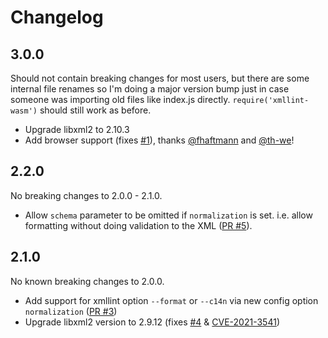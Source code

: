 # Changelog

## 3.0.0

Should not contain breaking changes for most users, but there are
some internal file renames so I'm doing a major version bump just
in case someone was importing old files like index.js directly. 
`require('xmllint-wasm')` should still work as before.

* Upgrade libxml2 to 2.10.3
* Add browser support (fixes [#1](https://github.com/noppa/xmllint-wasm/issues/1)),
  thanks [@fhaftmann](https://github.com/fhaftmann) and [@th-we](https://github.com/th-we)!

## 2.2.0

No breaking changes to 2.0.0 - 2.1.0.

* Allow `schema` parameter to be omitted if `normalization` is set. i.e. allow
  formatting without doing validation to the XML ([PR #5](https://github.com/noppa/xmllint-wasm/pull/5)).

## 2.1.0

No known breaking changes to 2.0.0.

* Add support for xmllint option `--format` or `--c14n` via new config option
  `normalization` ([PR #3](https://github.com/noppa/xmllint-wasm/pull/3))
* Upgrade libxml2 version to 2.9.12 (fixes [#4](https://github.com/noppa/xmllint-wasm/issues/4) &
  [CVE-2021-3541](https://gitlab.gnome.org/GNOME/libxml2/-/commit/8598060bacada41a0eb09d95c97744ff4e428f8e))

